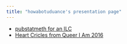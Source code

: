 ```yaml
---
title: "howabotuduance's presentation page"
---
```


* [pubstatmeth for an ILC](./pubstatmeth)
* [Heart Cricles from Queer I Am 2016](queeriam2016)
